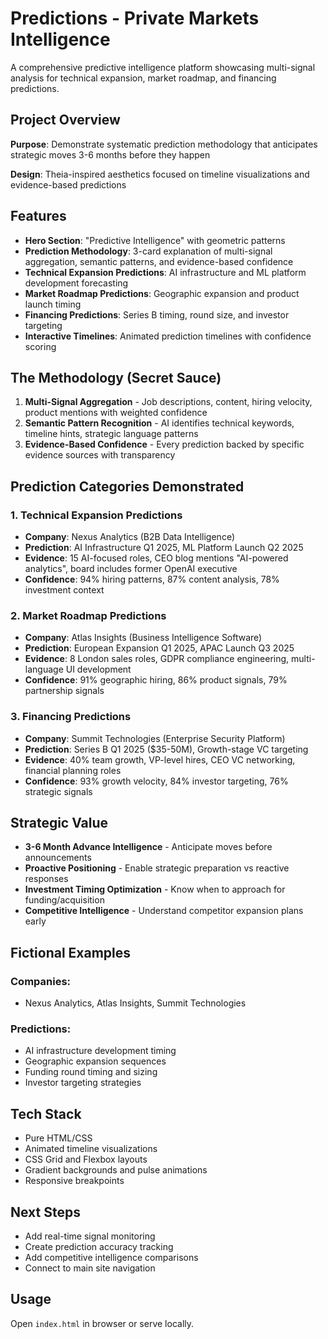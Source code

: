 # Predictions - Private Markets Intelligence

A comprehensive predictive intelligence platform showcasing multi-signal analysis for technical expansion, market roadmap, and financing predictions.

## Project Overview

**Purpose**: Demonstrate systematic prediction methodology that anticipates strategic moves 3-6 months before they happen

**Design**: Theia-inspired aesthetics focused on timeline visualizations and evidence-based predictions

## Features

- **Hero Section**: "Predictive Intelligence" with geometric patterns
- **Prediction Methodology**: 3-card explanation of multi-signal aggregation, semantic patterns, and evidence-based confidence
- **Technical Expansion Predictions**: AI infrastructure and ML platform development forecasting
- **Market Roadmap Predictions**: Geographic expansion and product launch timing
- **Financing Predictions**: Series B timing, round size, and investor targeting
- **Interactive Timelines**: Animated prediction timelines with confidence scoring

## The Methodology (Secret Sauce)

1. **Multi-Signal Aggregation** - Job descriptions, content, hiring velocity, product mentions with weighted confidence
2. **Semantic Pattern Recognition** - AI identifies technical keywords, timeline hints, strategic language patterns
3. **Evidence-Based Confidence** - Every prediction backed by specific evidence sources with transparency

## Prediction Categories Demonstrated

### 1. Technical Expansion Predictions
- **Company**: Nexus Analytics (B2B Data Intelligence)
- **Prediction**: AI Infrastructure Q1 2025, ML Platform Launch Q2 2025
- **Evidence**: 15 AI-focused roles, CEO blog mentions "AI-powered analytics", board includes former OpenAI executive
- **Confidence**: 94% hiring patterns, 87% content analysis, 78% investment context

### 2. Market Roadmap Predictions
- **Company**: Atlas Insights (Business Intelligence Software)
- **Prediction**: European Expansion Q1 2025, APAC Launch Q3 2025
- **Evidence**: 8 London sales roles, GDPR compliance engineering, multi-language UI development
- **Confidence**: 91% geographic hiring, 86% product signals, 79% partnership signals

### 3. Financing Predictions
- **Company**: Summit Technologies (Enterprise Security Platform)
- **Prediction**: Series B Q1 2025 ($35-50M), Growth-stage VC targeting
- **Evidence**: 40% team growth, VP-level hires, CEO VC networking, financial planning roles
- **Confidence**: 93% growth velocity, 84% investor targeting, 76% strategic signals

## Strategic Value

- **3-6 Month Advance Intelligence** - Anticipate moves before announcements
- **Proactive Positioning** - Enable strategic preparation vs reactive responses
- **Investment Timing Optimization** - Know when to approach for funding/acquisition
- **Competitive Intelligence** - Understand competitor expansion plans early

## Fictional Examples

### Companies:
- Nexus Analytics, Atlas Insights, Summit Technologies

### Predictions:
- AI infrastructure development timing
- Geographic expansion sequences
- Funding round timing and sizing
- Investor targeting strategies

## Tech Stack

- Pure HTML/CSS
- Animated timeline visualizations
- CSS Grid and Flexbox layouts
- Gradient backgrounds and pulse animations
- Responsive breakpoints

## Next Steps

- Add real-time signal monitoring
- Create prediction accuracy tracking
- Add competitive intelligence comparisons
- Connect to main site navigation

## Usage

Open `index.html` in browser or serve locally.